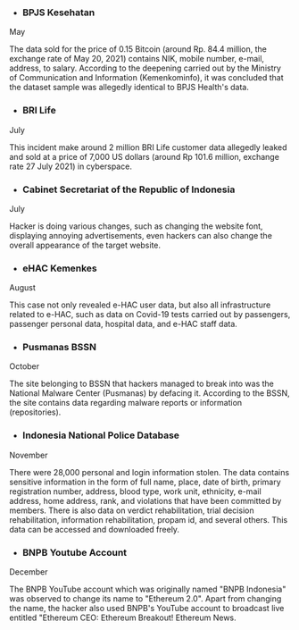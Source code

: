 - ### BPJS Kesehatan
May <p> 
The data sold for the price of 0.15 Bitcoin (around Rp. 84.4 million, the exchange rate of May 20, 2021) contains NIK, mobile number, e-mail, address, to salary. According to the deepening carried out by the Ministry of Communication and Information (Kemenkominfo), it was concluded that the dataset sample was allegedly identical to BPJS Health's data.

- ### BRI Life
July <p>
This incident make around 2 million BRI Life customer data allegedly leaked and sold at a price of 7,000 US dollars (around Rp 101.6 million, exchange rate 27 July 2021) in cyberspace.

- ### Cabinet Secretariat of the Republic of Indonesia
July <p>
Hacker is doing various changes, such as changing the website font, displaying annoying advertisements, even hackers can also change the overall appearance of the target website.

- ### eHAC Kemenkes
August <p>
This case not only revealed e-HAC user data, but also all infrastructure related to e-HAC, such as data on Covid-19 tests carried out by passengers, passenger personal data, hospital data, and e-HAC staff data.

- ### Pusmanas BSSN
October <p>
The site belonging to BSSN that hackers managed to break into was the National Malware Center (Pusmanas) by defacing it. According to the BSSN, the site contains data regarding malware reports or information (repositories).

- ### Indonesia National Police Database
November <p>
There were 28,000 personal and login information stolen. The data contains sensitive information in the form of full name, place, date of birth, primary registration number, address, blood type, work unit, ethnicity, e-mail address, home address, rank, and violations that have been committed by members. There is also data on verdict rehabilitation, trial decision rehabilitation, information rehabilitation, propam id, and several others. This data can be accessed and downloaded freely.

- ### BNPB Youtube Account
December <p>
The BNPB YouTube account which was originally named "BNPB Indonesia" was observed to change its name to "Ethereum 2.0". Apart from changing the name, the hacker also used BNPB's YouTube account to broadcast live entitled "Ethereum CEO: Ethereum Breakout! Ethereum News.
